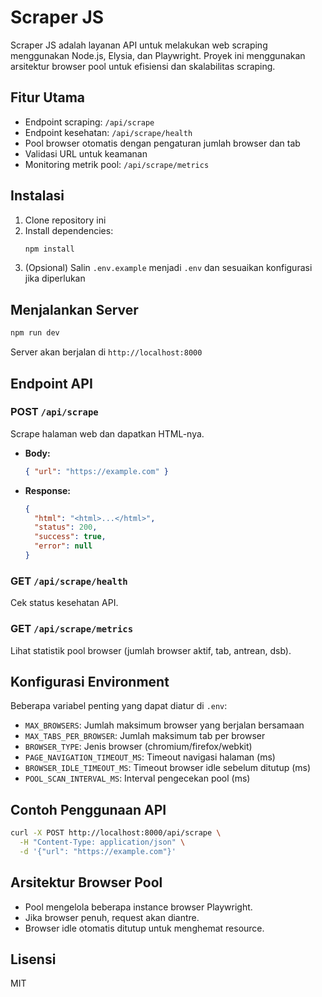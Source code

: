 # Scraper JS

Scraper JS adalah layanan API untuk melakukan web scraping menggunakan Node.js, Elysia, dan Playwright. Proyek ini menggunakan arsitektur browser pool untuk efisiensi dan skalabilitas scraping.

## Fitur Utama

- Endpoint scraping: `/api/scrape`
- Endpoint kesehatan: `/api/scrape/health`
- Pool browser otomatis dengan pengaturan jumlah browser dan tab
- Validasi URL untuk keamanan
- Monitoring metrik pool: `/api/scrape/metrics`

## Instalasi

1. Clone repository ini
2. Install dependencies:
   ```bash
   npm install
   ```
3. (Opsional) Salin `.env.example` menjadi `.env` dan sesuaikan konfigurasi jika diperlukan

## Menjalankan Server

```bash
npm run dev
```

Server akan berjalan di `http://localhost:8000`

## Endpoint API

### POST `/api/scrape`

Scrape halaman web dan dapatkan HTML-nya.

- **Body:**
  ```json
  { "url": "https://example.com" }
  ```
- **Response:**
  ```json
  {
    "html": "<html>...</html>",
    "status": 200,
    "success": true,
    "error": null
  }
  ```

### GET `/api/scrape/health`

Cek status kesehatan API.

### GET `/api/scrape/metrics`

Lihat statistik pool browser (jumlah browser aktif, tab, antrean, dsb).

## Konfigurasi Environment

Beberapa variabel penting yang dapat diatur di `.env`:

- `MAX_BROWSERS`: Jumlah maksimum browser yang berjalan bersamaan
- `MAX_TABS_PER_BROWSER`: Jumlah maksimum tab per browser
- `BROWSER_TYPE`: Jenis browser (chromium/firefox/webkit)
- `PAGE_NAVIGATION_TIMEOUT_MS`: Timeout navigasi halaman (ms)
- `BROWSER_IDLE_TIMEOUT_MS`: Timeout browser idle sebelum ditutup (ms)
- `POOL_SCAN_INTERVAL_MS`: Interval pengecekan pool (ms)

## Contoh Penggunaan API

```bash
curl -X POST http://localhost:8000/api/scrape \
  -H "Content-Type: application/json" \
  -d '{"url": "https://example.com"}'
```

## Arsitektur Browser Pool

- Pool mengelola beberapa instance browser Playwright.
- Jika browser penuh, request akan diantre.
- Browser idle otomatis ditutup untuk menghemat resource.

## Lisensi

MIT
